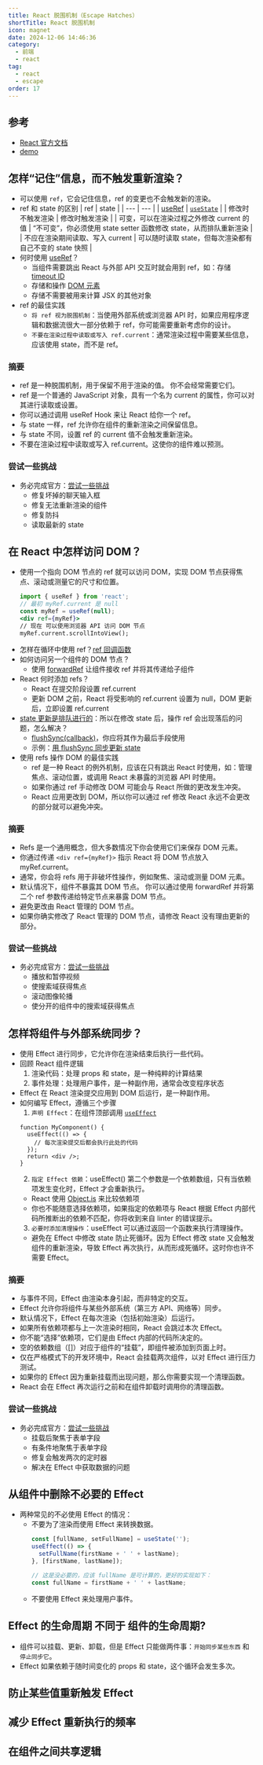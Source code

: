 ```yaml
---
title: React 脱围机制（Escape Hatches）
shortTitle: React 脱围机制
icon: magnet
date: 2024-12-06 14:46:36
category:
  - 前端
  - react
tag:
  - react
  - escape
order: 17
---
```


## 参考
- [React 官方文档](https://zh-hans.react.dev/learn/escape-hatches)
- [demo](https://www.takeseem.com/demo-react/demo/react-escape)


## 怎样“记住”信息，而不触发重新渲染？
- 可以使用 `ref`，它会记住信息，ref 的变更也不会触发新的渲染。
- ref 和 state 的区别
  | ref | state |
  | --- | --- |
  | [useRef](https://zh-hans.react.dev/reference/react/useRef#reference) | [`useState`](https://zh-hans.react.dev/reference/react/useState#reference) |
  | 修改时不触发渲染 | 修改时触发渲染 |
  | 可变，可以在渲染过程之外修改 current 的值 | “不可变”，你必须使用 state setter 函数修改 state，从而排队重新渲染 |
  | 不应在渲染期间读取、写入 current | 可以随时读取 state，但每次渲染都有自己不变的 state 快照 |
- 何时使用 [useRef](https://zh-hans.react.dev/reference/react/useRef#reference)？
  - 当组件需要跳出 React 与外部 API 交互时就会用到 ref，如：存储 [timeout ID](https://developer.mozilla.org/zh-CN/docs/Web/API/Window/setTimeout)
  - 存储和操作 [DOM 元素](https://developer.mozilla.org/zh-CN/docs/Web/API/Element)
  - 存储不需要被用来计算 JSX 的其他对象
- ref 的最佳实践
  - `将 ref 视为脱围机制`：当使用外部系统或浏览器 API 时，如果应用程序逻辑和数据流很大一部分依赖于 ref，你可能需要重新考虑你的设计。
  - `不要在渲染过程中读取或写入 ref.current`：通常渲染过程中需要某些信息，应该使用 state，而不是 ref。

### 摘要
- ref 是一种脱围机制，用于保留不用于渲染的值。 你不会经常需要它们。
- ref 是一个普通的 JavaScript 对象，具有一个名为 current 的属性，你可以对其进行读取或设置。
- 你可以通过调用 useRef Hook 来让 React 给你一个 ref。
- 与 state 一样，ref 允许你在组件的重新渲染之间保留信息。
- 与 state 不同，设置 ref 的 current 值不会触发重新渲染。
- 不要在渲染过程中读取或写入 ref.current。这使你的组件难以预测。

### 尝试一些挑战
- 务必完成官方：[尝试一些挑战](https://zh-hans.react.dev/learn/referencing-values-with-refs#challenges)
  - 修复坏掉的聊天输入框
  - 修复无法重新渲染的组件
  - 修复防抖
  - 读取最新的 state


## 在 React 中怎样访问 DOM？
- 使用一个指向 DOM 节点的 ref 就可以访问 DOM，实现 DOM 节点获得焦点、滚动或测量它的尺寸和位置。
  ```jsx
  import { useRef } from 'react';
  // 最初 myRef.current 是 null
  const myRef = useRef(null);
  <div ref={myRef}>
  // 现在 可以使用浏览器 API 访问 DOM 节点
  myRef.current.scrollIntoView();
  ```
- 怎样在循环中使用 ref？[ref 回调函数](https://zh-hans.react.dev/reference/react-dom/components/common#ref-callback)
- 如何访问另一个组件的 DOM 节点？
  - 使用 [forwardRef](https://zh-hans.react.dev/reference/react/forwardRef#reference) 让组件接收 ref 并将其传递给子组件
- React 何时添加 refs？
  - React 在提交阶段设置 ref.current
  - 更新 DOM 之前，React 将受影响的 ref.current 设置为 null，DOM 更新后，立即设置 ref.current
- [state 更新是排队进行的](https://zh-hans.react.dev/learn/queueing-a-series-of-state-updates)：所以在修改 state 后，操作 ref 会出现落后的问题，怎么解决？
  - [flushSync(callback)](https://zh-hans.react.dev/reference/react-dom/flushSync#reference)，你应将其作为最后手段使用
  - 示例：[用 flushSync 同步更新 state](https://zh-hans.react.dev/learn/manipulating-the-dom-with-refs#flushing-state-updates-synchronously-with-flush-sync)
- 使用 refs 操作 DOM 的最佳实践
  - ref 是一种 React 的例外机制，应该在只有跳出 React 时使用，如：管理焦点、滚动位置，或调用 React 未暴露的浏览器 API 时使用。
  - 如果你通过 ref 手动修改 DOM 可能会与 React 所做的更改发生冲突。
  - React 应用更改到 DOM，所以你可以通过 ref 修改 React 永远不会更改的部分就可以避免冲突。

### 摘要
- Refs 是一个通用概念，但大多数情况下你会使用它们来保存 DOM 元素。
- 你通过传递 `<div ref={myRef}>` 指示 React 将 DOM 节点放入 myRef.current。
- 通常，你会将 refs 用于非破坏性操作，例如聚焦、滚动或测量 DOM 元素。
- 默认情况下，组件不暴露其 DOM 节点。 你可以通过使用 forwardRef 并将第二个 ref 参数传递给特定节点来暴露 DOM 节点。
- 避免更改由 React 管理的 DOM 节点。
- 如果你确实修改了 React 管理的 DOM 节点，请修改 React 没有理由更新的部分。

### 尝试一些挑战
- 务必完成官方：[尝试一些挑战](https://zh-hans.react.dev/learn/manipulating-the-dom-with-refs#challenges)
  - 播放和暂停视频
  - 使搜索域获得焦点
  - 滚动图像轮播
  - 使分开的组件中的搜索域获得焦点


## 怎样将组件与外部系统同步？
- 使用 Effect 进行同步，它允许你在渲染结束后执行一些代码。
- 回顾 React 组件逻辑
  1. 渲染代码：处理 props 和 state，是一种纯粹的计算结果
  2. 事件处理：处理用户事件，是一种副作用，通常会改变程序状态
- Effect 在 React 渲染提交应用到 DOM 后运行，是一种副作用。
- 如何编写 Effect，遵循三个步骤
  1. `声明 Effect`：在组件顶部调用 [`useEffect`](https://zh-hans.react.dev/reference/react/useEffect#reference)
    ```JSX
    function MyComponent() {
      useEffect(() => {
        // 每次渲染提交后都会执行此处的代码
      });
      return <div />;
    }
    ```
  2. `指定 Effect 依赖`：useEffect() 第二个参数是一个依赖数组，只有当依赖项发生变化时，Effect 才会重新执行。
    - React 使用 [Object.is](https://developer.mozilla.org/zh-CN/docs/Web/JavaScript/Reference/Global_Objects/Object/is) 来比较依赖项
    - 你也不能随意选择依赖项，如果指定的依赖项与 React 根据 Effect 内部代码所推断出的依赖不匹配，你将收到来自 linter 的错误提示。
  3. `必要时添加清理操作`：useEffect 可以通过返回一个函数来执行清理操作。
  - 避免在 Effect 中修改 state 防止死循环。因为 Effect 修改 state 又会触发组件的重新渲染，导致 Effect 再次执行，从而形成死循环。这时你也许不需要 Effect。

### 摘要
- 与事件不同，Effect 由渲染本身引起，而非特定的交互。
- Effect 允许你将组件与某些外部系统（第三方 API、网络等）同步。
- 默认情况下，Effect 在每次渲染（包括初始渲染）后运行。
- 如果所有依赖项都与上一次渲染时相同，React 会跳过本次 Effect。
- 你不能“选择”依赖项，它们是由 Effect 内部的代码所决定的。
- 空的依赖数组（[]）对应于组件的“挂载”，即组件被添加到页面上时。
- 仅在严格模式下的开发环境中，React 会挂载两次组件，以对 Effect 进行压力测试。
- 如果你的 Effect 因为重新挂载而出现问题，那么你需要实现一个清理函数。
- React 会在 Effect 再次运行之前和在组件卸载时调用你的清理函数。

### 尝试一些挑战
- 务必完成官方：[尝试一些挑战](https://zh-hans.react.dev/learn/synchronizing-with-effects#challenges)
  - 挂载后聚焦于表单字段 
  - 有条件地聚焦于表单字段
  - 修复会触发两次的定时器 
  - 解决在 Effect 中获取数据的问题

## 从组件中删除不必要的 Effect
- 两种常见的不必使用 Effect 的情况：
  - 不要为了渲染而使用 Effect 来转换数据。
    ```jsx
    const [fullName, setFullName] = useState('');
    useEffect(() => {
      setFullName(firstName + ' ' + lastName);
    }, [firstName, lastName]);

    // 这是没必要的，应该 fullName 是可计算的，更好的实现如下：
    const fullName = firstName + ' ' + lastName;
    ```
  - 不要使用 Effect 来处理用户事件。

## Effect 的生命周期 不同于 组件的生命周期?
- 组件可以挂载、更新、卸载，但是 Effect 只能做两件事：`开始同步某些东西` 和 `停止同步它`。
- Effect 如果依赖于随时间变化的 props 和 state，这个循环会发生多次。


## 防止某些值重新触发 Effect


## 减少 Effect 重新执行的频率


## 在组件之间共享逻辑